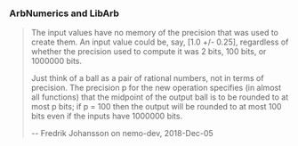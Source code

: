 ### ArbNumerics and LibArb

> The input values have no memory of the precision that was used to create them. An input value could be, say, [1.0 +/- 0.25], regardless of whether the precision used to compute it was 2 bits, 100 bits, or 1000000 bits.
>
>Just think of a ball as a pair of rational numbers, not in terms of precision. The precision p for the new operation specifies (in almost all functions) that the midpoint of the output ball is to be rounded to at most p bits; if p = 100 then the output will be rounded to at most 100 bits even if the inputs have 1000000 bits.
>
> -- Fredrik Johansson on nemo-dev, 2018-Dec-05

